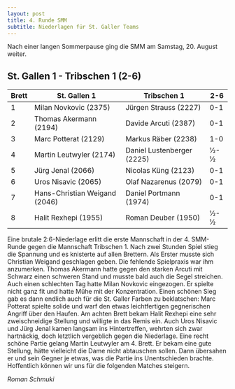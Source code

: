 ```yaml
---
layout: post
title: 4. Runde SMM
subtitle: Niederlagen für St. Galler Teams
---
```


Nach einer langen Sommerpause ging die SMM am Samstag, 20. August weiter.

## St. Gallen 1 - Tribschen 1 (2-6)

| Brett | St. Gallen 1                  | Tribschen 1                | 2-6 |
|-------|-------------------------------|----------------------------|-----|
| 1     | Milan Novkovic (2375)         | Jürgen Strauss  (2227)     | 0-1 |
| 2     | Thomas Akermann (2194)        | Davide Arcuti  (2387)      | 0-1 |
| 3     | Marc Potterat (2129)          | Markus Räber (2238)        | 1-0 |
| 4     | Martin Leutwyler (2174)       | Daniel Lustenberger (2225) | ½-½ |
| 5     | Jürg Jenal (2066)             | Nicolas Küng (2123)        | 0-1 |
| 6     | Uros Nisavic (2065)           | Olaf Nazarenus (2079)      | 0-1 |
| 7     | Hans-Christian Weigand (2046) | Daniel Portmann (1974)     | 0-1 |
| 8     | Halit Rexhepi (1955)          | Roman Deuber (1950)        | ½-½ |

Eine brutale 2:6-Niederlage erlitt die erste Mannschaft in der 4. SMM-Runde gegen die Mannschaft Tribschen 1. Nach zwei Stunden Spiel stieg die Spannung und es knisterte auf allen Brettern. Als Erster musste sich Christian Weigand geschlagen geben. Die fehlende Spielpraxis war ihm anzumerken. Thomas Akermann hatte gegen den starken Arcuti mit Schwarz einen schweren Stand und musste bald auch die Segel streichen. Auch einen schlechten Tag hatte Milan Novkovic eingezogen. Er spielte nicht ganz fit und hatte Mühe mit der Konzentration. Einen schönen Sieg gab es dann endlich auch für die St. Galler Farben zu beklatschen: Marc Potterat spielte solide und warf den etwas leichtfertigen gegnerischen Angriff über den Haufen. Am achten Brett bekam Halit Rexhepi eine sehr zweischneidige Stellung und willigte in das Remis ein. Auch Uros Nisavic und Jürg Jenal kamen langsam ins Hintertreffen, wehrten sich zwar hartnäckig, doch letztlich vergeblich gegen die Niederlage. Eine recht schöne Partie gelang Martin Leutwyler am 4. Brett. Er bekam eine gute Stellung, hätte vielleicht die Dame nicht abtauschen sollen. Dann übersahen er und sein Gegner je etwas, was die Partie ins Unentschieden brachte.
Hoffentlich können wir uns für die folgenden Matches steigern.

_Roman Schmuki_

